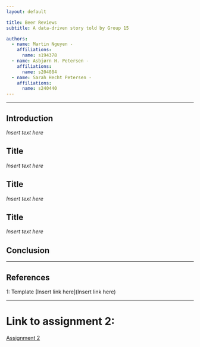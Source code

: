 ```yaml
---
layout: default

title: Beer Reviews
subtitle: A data-driven story told by Group 15

authors:
  - name: Martin Nguyen - 
    affiliations:
      name: s194378
  - name: Asbjørn H. Petersen - 
    affiliations:
      name: s204084
  - name: Sarah Hecht Petersen - 
    affiliations:
      name: s240440
---      
```


* * *

## Introduction 
*Insert text here*

## Title
*Insert text here*

## Title
*Insert text here*

## Title
*Insert text here*

## Conclusion

* * *

## References
<a name="ref1">1</a>: Template [Insert link here](Insert link here)

* * *

# Link to assignment 2:
[Assignment 2](https://m-nguyen98.github.io/blog/2024/homework2/)

